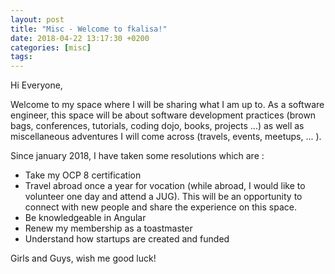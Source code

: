 ```yaml
---
layout: post
title: "Misc - Welcome to fkalisa!"
date: 2018-04-22 13:17:30 +0200
categories: [misc]
tags:
---
```

<p>
Hi Everyone,

Welcome to my space where I will be sharing what I am up to. As a software engineer, this space will be about software
development practices (brown bags, conferences, tutorials, coding dojo, books, projects ...)
as well as miscellaneous adventures I will come across (travels, events, meetups, ... ).

<!--more-->

Since january 2018, I have taken some resolutions which are :

<ul>
<li> Take my OCP 8 certification</li>
<li> Travel abroad once a year for vocation (while abroad, I would like to volunteer one day and attend a JUG).
This will be an opportunity to connect with new people and share the experience on this space.
</li>
<li> Be knowledgeable in Angular </li>
<li> Renew my membership as a toastmaster</li>
<li> Understand how startups are created and funded</li>
</ul>

Girls and Guys, wish me good luck!
</p>
